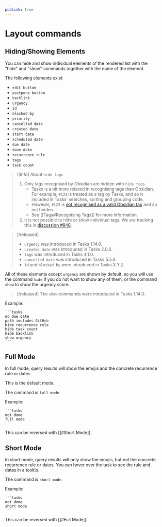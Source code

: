```yaml
---
publish: true
---
```


# Layout commands

## Hiding/Showing Elements

You can hide and show individual elements of the rendered list with the "hide" and "show" commands
together with the name of the element.

The following elements exist:

<!-- NEW_QUERY_INSTRUCTION_EDIT_REQUIRED -->

- `edit button`
- `postpone button`
- `backlink`
- `urgency`
- `id`
- `blocked by`
- `priority`
- `cancelled date`
- `created date`
- `start date`
- `scheduled date`
- `due date`
- `done date`
- `recurrence rule`
- `tags`
- `task count`

> [!Info] About `hide tags`
>
> 1. Only tags recognised by Obsidian are hidden with `hide tags`.
>     - Tasks is a bit more relaxed in recognising tags than Obsidian. For example,  `#123` is treated as a tag by Tasks, and so is included in Tasks' searches, sorting and grouping code.
>     - However, `#123` is [not recognised as a valid Obsidian tag](https://help.obsidian.md/Editing+and+formatting/Tags#Tag+format) and so not hidden.
>     - See [[Tags#Recognising Tags]] for more information.
> 1. It is not possible to hide or show individual tags. We are tracking this in [discussion #848](https://github.com/obsidian-tasks-group/obsidian-tasks/discussions/848).

> [!released]
>
> - `urgency` was introduced in Tasks 1.14.0.
> - `created date` was introduced in Tasks 2.0.0.
> - `tags` was introduced in Tasks 4.1.0.
> - `cancelled date` was introduced in Tasks 5.5.0.
> - `id` and `blocked by` were introduced in Tasks X.Y.Z.

All of these elements except `urgency` are shown by default, so you will use the command `hide`
if you do not want to show any of them, or the command `show` to show the urgency score.

> [!released]
The `show` commands were introduced in Tasks 1.14.0.

Example:

    ```tasks
    no due date
    path includes GitHub
    hide recurrence rule
    hide task count
    hide backlink
    show urgency
    ```

## Full Mode

In full mode, query results will show the emojis and the concrete recurrence rule or dates.

This is the default mode.

The command is `full mode`.

Example:

    ```tasks
    not done
    full mode
    ```

This can be reversed with [[#Short Mode]].

## Short Mode

In short mode, query results will only show the emojis, but not the concrete recurrence rule or dates.
You can hover over the task to see the rule and dates in a tooltip.

The command is `short mode`.

Example:

    ```tasks
    not done
    short mode
    ```

This can be reversed with [[#Full Mode]].
